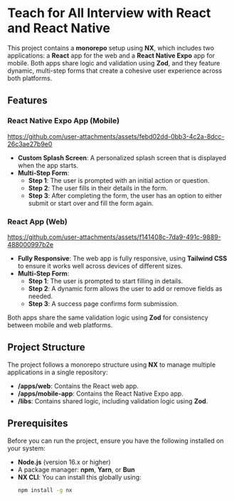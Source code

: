 # Teach for All Interview with React and React Native 

This project contains a **monorepo** setup using **NX**, which includes two applications: a **React** app for the web and a **React Native Expo** app for mobile. Both apps share logic and validation using **Zod**, and they feature dynamic, multi-step forms that create a cohesive user experience across both platforms.

## Features

### React Native Expo App (Mobile)
https://github.com/user-attachments/assets/febd02dd-0bb3-4c2a-8dcc-26c3ae27b9e0
- **Custom Splash Screen**: A personalized splash screen that is displayed when the app starts.
- **Multi-Step Form**:
  - **Step 1**: The user is prompted with an initial action or question.
  - **Step 2**: The user fills in their details in the form.
  - **Step 3**: After completing the form, the user has an option to either submit or start over and fill the form again.

### React App (Web)
https://github.com/user-attachments/assets/f141408c-7da9-491c-9889-488000997b2e
- **Fully Responsive**: The web app is fully responsive, using **Tailwind CSS** to ensure it works well across devices of different sizes.
- **Multi-Step Form**:
  - **Step 1**: The user is prompted to start filling in details.
  - **Step 2**: A dynamic form allows the user to add or remove fields as needed.
  - **Step 3**: A success page confirms form submission.

Both apps share the same validation logic using **Zod** for consistency between mobile and web platforms.

## Project Structure

The project follows a monorepo structure using **NX** to manage multiple applications in a single repository:

- **/apps/web**: Contains the React web app.
- **/apps/mobile-app**: Contains the React Native Expo app.
- **/libs**: Contains shared logic, including validation logic using **Zod**.

## Prerequisites

Before you can run the project, ensure you have the following installed on your system:

- **Node.js** (version 16.x or higher)
- A package manager: **npm**, **Yarn**, or **Bun**
- **NX CLI**: You can install this globally using:
  ```bash
  npm install -g nx
